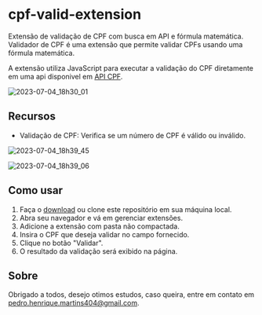 # cpf-valid-extension

Extensão de validação de CPF com busca em API e fórmula matemática.
Validador de CPF é uma extensão que permite validar CPFs usando uma fórmula matemática.

A extensão utiliza JavaScript para executar a validação do CPF diretamente em uma api disponivel em [API CPF](https://github.com/piedro404/cpf-validation-api).

![2023-07-04_18h30_01](https://github.com/piedro404/cpf-valid-extension/assets/88720549/4a2934b7-a896-4662-8745-a71942956e6b)

## Recursos
- Validação de CPF: Verifica se um número de CPF é válido ou inválido.
  
![2023-07-04_18h39_45](https://github.com/piedro404/cpf-valid-extension/assets/88720549/a64eaeec-fa98-4b1c-a6da-5654d526fe95)

![2023-07-04_18h39_06](https://github.com/piedro404/cpf-valid-extension/assets/88720549/2bec45ca-f640-4a9e-8185-002119759e68)

## Como usar

1. Faça o [download](https://www.mediafire.com/file/a3y94eith8oui88/CPF_Extension.rar/file) ou clone este repositório em sua máquina local.
2. Abra seu navegador e vá em gerenciar extensões.
3. Adicione a extensão com pasta não compactada.
4. Insira o CPF que deseja validar no campo fornecido.
5. Clique no botão "Validar".
6. O resultado da validação será exibido na página.

## Sobre
Obrigado a todos, desejo otimos estudos, caso queira, entre em contato em pedro.henrique.martins404@gmail.com.

